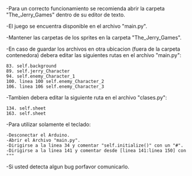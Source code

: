 -Para un correcto funcionamiento se recomienda abrir la carpeta "The_Jerry_Games" 
 dentro de su editor de texto.

-El juego se encuentra disponible en el archivo "main.py".

-Mantener las carpetas de los sprites en la carpeta "The_Jerry_Games".

-En caso de guardar los archivos en otra ubicacion (fuera de la carpeta contenedora)
 debera editar las siguientes rutas en el archivo "main.py":
	
	83. self.background
	89. self.jerry_Character
	94. self.enemy_Character_1
	100. linea 100 self.enemy_Character_2
	106. linea 106 self.enemy_Character_3

-Tambien debera editar la siguiente ruta en el archivo "clases.py":
	
	134. self.sheet
	163. self.sheet

-Para utilizar solamente el teclado:
	
	-Desconectar el Arduino.
	-Abrir el Archivo "main.py".
	-Dirigirse a la linea 34 y comentar "self.initialize()" con un "#".
	-Dirigirse a la linea 141 y comentar desde [linea 141:linea 150] con """
 
-Si usted detecta algun bug porfavor comunicarlo.
